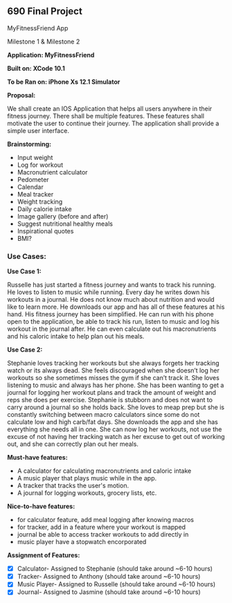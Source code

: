 ## 690 Final Project

MyFitnessFriend App

Milestone 1 & Milestone 2

**Application: MyFitnessFriend**

**Built on: XCode 10.1**

**To be Ran on: iPhone Xs 12.1 Simulator**			
						
**Proposal:**

We shall create an IOS Application that helps all users anywhere in their fitness journey. There shall be multiple features. These features shall motivate the user to continue their journey. The application shall provide a simple user interface.

**Brainstorming:**
- Input weight
- Log for workout
- Macronutrient calculator
- Pedometer
- Calendar
- Meal tracker
- Weight tracking
- Daily calorie intake
- Image gallery (before and after)
- Suggest nutritional healthy meals
- Inspirational quotes
- BMI?

### Use Cases:

**Use Case 1:**

Russelle has just started a fitness journey and wants to track his running. He loves to listen to music while running. Every day he writes down his workouts in a journal. He does not know much about nutrition and would like to learn more. He downloads our app and has all of these features at his hand. His fitness journey has been simplified. He can run with his phone open to the application, be able to track his run, listen to music and log his workout in the journal after. He can even calculate out his macronutrients and his caloric intake to help plan out his meals.

**Use Case 2:**

Stephanie loves tracking her workouts but she always forgets her tracking watch or its always dead. She feels discouraged when she doesn’t log her workouts so she sometimes misses the gym if she can’t track it. She loves listening to music and always has her phone. She has been wanting to get a journal for logging her workout plans and track the amount of weight and reps she does per exercise. Stephanie is stubborn and does not want to carry around a journal so she holds back. She loves to meap prep but she is constantly switching between macro calculators since some do not calculate low and high carb/fat days. She downloads the app and she has everything she needs all in one. She can now log her workouts, not use the excuse of not having her tracking watch as her excuse to get out of working out, and she can correctly plan out her meals. 



**Must-have features:**
- A calculator for calculating macronutrients and caloric intake
- A music player that plays music while in the app.
- A tracker that tracks the user's motion.
- A journal for logging workouts, grocery lists, etc. 

**Nice-to-have features:**
- for calculator feature, add meal logging after knowing macros
- for tracker, add in a feature where your workout is mapped
- journal be able to access tracker workouts to add directly in
- music player have a stopwatch encorporated 

**Assignment of Features:**
- [x] Calculator- Assigned to Stephanie (should take around ~6-10 hours)
- [x] Tracker- Assigned to Anthony (should take around ~6-10 hours)
- [x] Music Player- Assigned to Russelle (should take around ~6-10 hours)
- [x] Journal- Assigned to Jasmine (should take around ~6-10 hours)
